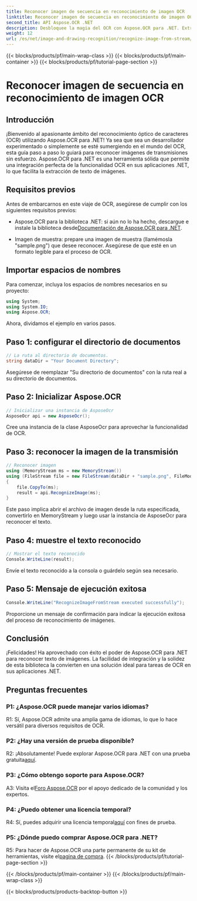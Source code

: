 ```yaml
---
title: Reconocer imagen de secuencia en reconocimiento de imagen OCR
linktitle: Reconocer imagen de secuencia en reconocimiento de imagen OCR
second_title: API Aspose.OCR .NET
description: Desbloquee la magia del OCR con Aspose.OCR para .NET. Extraiga texto de imágenes sin esfuerzo. Explore el tutorial para obtener orientación paso a paso.
weight: 12
url: /es/net/image-and-drawing-recognition/recognize-image-from-stream/
---
```


{{< blocks/products/pf/main-wrap-class >}}
{{< blocks/products/pf/main-container >}}
{{< blocks/products/pf/tutorial-page-section >}}

# Reconocer imagen de secuencia en reconocimiento de imagen OCR

## Introducción

¡Bienvenido al apasionante ámbito del reconocimiento óptico de caracteres (OCR) utilizando Aspose.OCR para .NET! Ya sea que sea un desarrollador experimentado o simplemente se esté sumergiendo en el mundo del OCR, esta guía paso a paso lo guiará para reconocer imágenes de transmisiones sin esfuerzo. Aspose.OCR para .NET es una herramienta sólida que permite una integración perfecta de la funcionalidad OCR en sus aplicaciones .NET, lo que facilita la extracción de texto de imágenes.

## Requisitos previos

Antes de embarcarnos en este viaje de OCR, asegúrese de cumplir con los siguientes requisitos previos:

-  Aspose.OCR para la biblioteca .NET: si aún no lo ha hecho, descargue e instale la biblioteca desde[Documentación de Aspose.OCR para .NET](https://reference.aspose.com/ocr/net/).

- Imagen de muestra: prepare una imagen de muestra (llamémosla "sample.png") que desee reconocer. Asegúrese de que esté en un formato legible para el proceso de OCR.

## Importar espacios de nombres

Para comenzar, incluya los espacios de nombres necesarios en su proyecto:

```csharp
using System;
using System.IO;
using Aspose.OCR;
```

Ahora, dividamos el ejemplo en varios pasos.

## Paso 1: configurar el directorio de documentos

```csharp
// La ruta al directorio de documentos.
string dataDir = "Your Document Directory";
```

Asegúrese de reemplazar "Su directorio de documentos" con la ruta real a su directorio de documentos.

## Paso 2: Inicializar Aspose.OCR

```csharp
// Inicializar una instancia de AsposeOcr
AsposeOcr api = new AsposeOcr();
```

Cree una instancia de la clase AsposeOcr para aprovechar la funcionalidad de OCR.

## Paso 3: reconocer la imagen de la transmisión

```csharp
// Reconocer imagen
using (MemoryStream ms = new MemoryStream())
using (FileStream file = new FileStream(dataDir + "sample.png", FileMode.Open, FileAccess.Read))
{
    file.CopyTo(ms);
    result = api.RecognizeImage(ms);
}
```

Este paso implica abrir el archivo de imagen desde la ruta especificada, convertirlo en MemoryStream y luego usar la instancia de AsposeOcr para reconocer el texto.

## Paso 4: muestre el texto reconocido

```csharp
// Mostrar el texto reconocido
Console.WriteLine(result);
```

Envíe el texto reconocido a la consola o guárdelo según sea necesario.

## Paso 5: Mensaje de ejecución exitosa

```csharp
Console.WriteLine("RecognizeImageFromStream executed successfully");
```

Proporcione un mensaje de confirmación para indicar la ejecución exitosa del proceso de reconocimiento de imágenes.

## Conclusión

¡Felicidades! Ha aprovechado con éxito el poder de Aspose.OCR para .NET para reconocer texto de imágenes. La facilidad de integración y la solidez de esta biblioteca la convierten en una solución ideal para tareas de OCR en sus aplicaciones .NET.

## Preguntas frecuentes

### P1: ¿Aspose.OCR puede manejar varios idiomas?

R1: Sí, Aspose.OCR admite una amplia gama de idiomas, lo que lo hace versátil para diversos requisitos de OCR.

### P2: ¿Hay una versión de prueba disponible?

 R2: ¡Absolutamente! Puede explorar Aspose.OCR para .NET con una prueba gratuita[aquí](https://releases.aspose.com/).

### P3: ¿Cómo obtengo soporte para Aspose.OCR?

 A3: Visita el[Foro Aspose.OCR](https://forum.aspose.com/c/ocr/16) por el apoyo dedicado de la comunidad y los expertos.

### P4: ¿Puedo obtener una licencia temporal?

 R4: Sí, puedes adquirir una licencia temporal[aquí](https://purchase.aspose.com/temporary-license/) con fines de prueba.

### P5: ¿Dónde puedo comprar Aspose.OCR para .NET?

 R5: Para hacer de Aspose.OCR una parte permanente de su kit de herramientas, visite el[pagina de compra](https://purchase.aspose.com/buy).
{{< /blocks/products/pf/tutorial-page-section >}}

{{< /blocks/products/pf/main-container >}}
{{< /blocks/products/pf/main-wrap-class >}}

{{< blocks/products/products-backtop-button >}}
